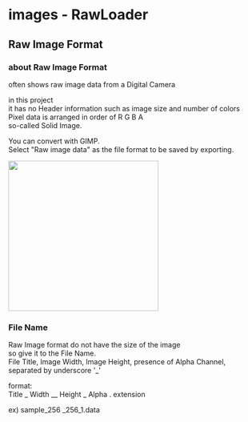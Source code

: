 images - RawLoader
===============

## Raw Image Format

### about Raw Image Format

often shows raw image data from a Digital Camera  </br>

in this project</br>
it has no Header information such as image size and number of colors </br>
Pixel data is arranged in order of R G B A </br>
so-called Solid Image. </br>


You can convert with GIMP. </br>
Select "Raw image data" as the file format to be saved by exporting. </br>

<image src="https://raw.githubusercontent.com/ohwada/MAC_cpp_Samples/master/RawLoader/result/gimp_export_raw.png" width="300" /><br/>

### File Name
Raw Image format  do not have the size of the image </br>
so give it to the File Name. </br>
File Title, Image Width, Image Height, presence of Alpha Channel, separated by underscore '_' </br>

format: </br>
Title _ Width  __ Height _ Alpha . extension </br>

ex)
sample_256 _256_1.data </br>

